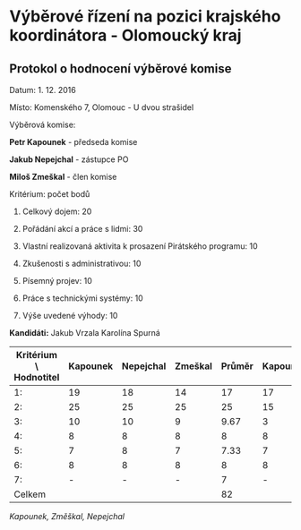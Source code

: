 # Výběrové řízení na pozici krajského koordinátora - Olomoucký kraj

## Protokol o hodnocení výběrové komise

Datum: 1. 12. 2016

Místo: Komenského 7, Olomouc - U dvou strašidel

Výběrová komise:

  **Petr Kapounek** - předseda komise
  
  **Jakub Nepejchal** - zástupce PO
  
  **Miloš Zmeškal** - člen komise
  
  
  Kritérium: počet bodů

1. Celkový dojem: 20

2. Pořádání akcí a práce s lidmi: 30

3. Vlastní realizovaná aktivita k prosazení Pirátského programu: 10

4. Zkušenosti s administrativou: 10

5. Písemný projev: 10

6. Práce s technickými systémy: 10

7. Výše uvedené výhody: 10

**Kandidáti:** Jakub Vrzala              Karolína Spurná
  
  Kritérium \ Hodnotitel | Kapounek | Nepejchal | Zmeškal | Průměr | Kapounek | Nepejchal | Zmeškal | Průměr 
  ------------- | -------- | -------- | -------- | -------- | --------- | -------- | -------- | ---------
  1: | 19 | 18 | 14 | 17  | 17 | 17 | 18 | 17.33
  2: | 25 | 25 | 25 | 25 | 15 | 15 | 5 | 11.67
  3: | 10 | 10 | 9 | 9.67 | 3 | 4 | 7 | 4.67
  4: | 8 | 8 | 8 | 8 | 8 | 6 | 7 | 7 
  5: | 7 | 8 | 7 | 7.33 | 7 | 8 | 8 | 7.67
  6: | 8 | 8 | 8 | 8 | 8 | 8 | 8 | 8  
  7: | - | - | - | 7 | - | - | - | 4 
  Celkem |||| 82 |||| 60.33
  
  
  *Kapounek, Změškal, Nepejchal*
